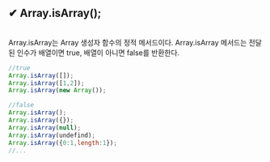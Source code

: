 ## ✔ Array.isArray();
    
<br>
Array.isArray는 Array 생성자 함수의 정적 메서드이다.
Array.isArray 메서드는 전달된 인수가 배열이면 true, 배열이 아니면 false를 반환한다.

<br>

``` javascript
//true
Array.isArray([]);
Array.isArray([1,2]);
Array.isArray(new Array());

//false
Array.isArray();
Array.isArray({});
Array.isArray(null);
Array.isArray(undefind);
Array.isArray({0:1,length:1});
//...

```